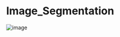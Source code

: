 # Image_Segmentation

![image](https://user-images.githubusercontent.com/101316217/209589247-9d2fbf0f-1247-4fc0-a6c8-53ae1937f4e2.png)
